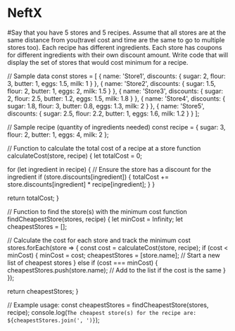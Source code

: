 # NeftX

#Say that you have 5 stores and 5 recipes. Assume that all stores are at the same distance from you(travel cost and time are the same to go to multiple stores too). Each recipe has different ingredients. Each store has coupons for different ingredients with their own discount amount. Write code that will display the set of stores that would cost minimum for a recipe.

// Sample data
const stores = [
  { name: 'Store1', discounts: { sugar: 2, flour: 3, butter: 1, eggs: 1.5, milk: 1 } },
  { name: 'Store2', discounts: { sugar: 1.5, flour: 2, butter: 1, eggs: 2, milk: 1.5 } },
  { name: 'Store3', discounts: { sugar: 2, flour: 2.5, butter: 1.2, eggs: 1.5, milk: 1.8 } },
  { name: 'Store4', discounts: { sugar: 1.8, flour: 3, butter: 0.8, eggs: 1.3, milk: 2 } },
  { name: 'Store5', discounts: { sugar: 2.5, flour: 2.2, butter: 1, eggs: 1.6, milk: 1.2 } }
];

// Sample recipe (quantity of ingredients needed)
const recipe = { sugar: 3, flour: 2, butter: 1, eggs: 4, milk: 2 };

// Function to calculate the total cost of a recipe at a store
function calculateCost(store, recipe) {
  let totalCost = 0;
  
  for (let ingredient in recipe) {
    // Ensure the store has a discount for the ingredient
    if (store.discounts[ingredient]) {
      totalCost += store.discounts[ingredient] * recipe[ingredient];
    }
  }
  
  return totalCost;
}

// Function to find the store(s) with the minimum cost
function findCheapestStore(stores, recipe) {
  let minCost = Infinity;
  let cheapestStores = [];
  
  // Calculate the cost for each store and track the minimum cost
  stores.forEach(store => {
    const cost = calculateCost(store, recipe);
    if (cost < minCost) {
      minCost = cost;
      cheapestStores = [store.name]; // Start a new list of cheapest stores
    } else if (cost === minCost) {
      cheapestStores.push(store.name); // Add to the list if the cost is the same
    }
  });
  
  return cheapestStores;
}

// Example usage:
const cheapestStores = findCheapestStore(stores, recipe);
console.log(`The cheapest store(s) for the recipe are: ${cheapestStores.join(', ')}`);
